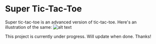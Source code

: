 # Super Tic-Tac-Toe

Super tic-tac-toe is an advanced version of tic-tac-toe.
Here's an illustration of the same:
![alt text](https://github.com/ChetanKhanna/Super-Tic-Tac-Toe.git/image.png "Super-Tic-Tac-Toe")

This project is currently under progress. Will update when done.
Thanks!